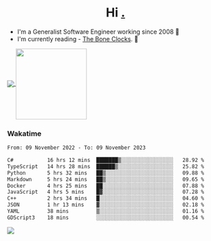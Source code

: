 <h1 align="center">Hi <a href="https://www.hackerrank.com/erasmosaraujo">.</a></h1>
 
- I'm a Generalist Software Engineer working  since 2008 🚀
- I'm currently reading - <a href="https://www.amazon.ca/Bone-Clocks-David-Mitchell/dp/0340921625">The Bone Clocks</a>. 📘
  
<p align="left">
  <a href="https://github.com/erasmosoares/github-readme-stats">
    <img
      align="center"
      src="https://github-readme-stats.vercel.app/api/top-langs/?username=erasmosoares&theme=radical&layout=compact"
    />
  </a>
  <a href="https://github.com/erasmosoares/github-readme-stats">
    <img
      align="center"
      height="165"
      src="https://github-readme-stats.vercel.app/api?username=erasmosoares&theme=radical&count_private=true&show_icons=true&custom_title=Github%20Status&hide=issues"
    />
  </a>
</p>

<!--
 ### Repo 
 
<p align="left">
 <a href="https://github.com/erasmosoares/github-readme-stats">
    <img
      align="center"
      height="165"
      src="https://github-readme-stats.vercel.app/api/pin?username=erasmosoares&repo=sample-node&title_color=fff&icon_color=f9f9f9&text_color=9f9f9f&bg_color=151515"
    />
  </a>
  <a href="https://github.com/erasmosoares/github-readme-stats">
    <img
      align="center"
      height="165"
      src="https://github-readme-stats.vercel.app/api/pin?username=erasmosoares&repo=sample-node&title_color=fff&icon_color=f9f9f9&text_color=9f9f9f&bg_color=151515"
    />
  </a>
</p>
-->

 ### Wakatime 

<!--START_SECTION:waka-->

```txt
From: 09 November 2022 - To: 09 November 2023

C#           16 hrs 12 mins  ███████▒░░░░░░░░░░░░░░░░░   28.92 %
TypeScript   14 hrs 28 mins  ██████▒░░░░░░░░░░░░░░░░░░   25.82 %
Python       5 hrs 32 mins   ██▒░░░░░░░░░░░░░░░░░░░░░░   09.88 %
Markdown     5 hrs 24 mins   ██▒░░░░░░░░░░░░░░░░░░░░░░   09.65 %
Docker       4 hrs 25 mins   ██░░░░░░░░░░░░░░░░░░░░░░░   07.88 %
JavaScript   4 hrs 5 mins    █▓░░░░░░░░░░░░░░░░░░░░░░░   07.28 %
C++          2 hrs 34 mins   █░░░░░░░░░░░░░░░░░░░░░░░░   04.60 %
JSON         1 hr 13 mins    ▓░░░░░░░░░░░░░░░░░░░░░░░░   02.18 %
YAML         38 mins         ▒░░░░░░░░░░░░░░░░░░░░░░░░   01.16 %
GDScript3    18 mins         ░░░░░░░░░░░░░░░░░░░░░░░░░   00.54 %
```

<!--END_SECTION:waka-->

![](https://komarev.com/ghpvc/?username=erasmosoares&color=brightgreen)
